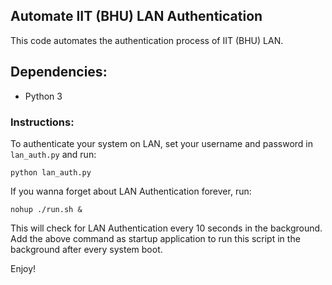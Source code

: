 ## Automate IIT (BHU) LAN Authentication 

This code automates the authentication process of IIT (BHU) LAN.

## Dependencies:

* Python 3

### Instructions:

To authenticate your system on LAN, set your username and password in `lan_auth.py` and run:

	python lan_auth.py

If you wanna forget about LAN Authentication forever, run:

	nohup ./run.sh &

This will check for LAN Authentication every 10 seconds in the background. Add the above command as startup application to run this script in the background after every system boot.

Enjoy!



